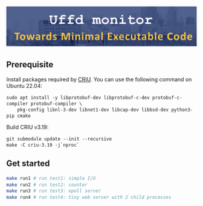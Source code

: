 # ![](images/title.png)



## Prerequisite
Install packages required by [CRIU](https://criu.org/Installation). You can use the following command on Ubuntu 22.04:
```
sudo apt install -y libprotobuf-dev libprotobuf-c-dev protobuf-c-compiler protobuf-compiler \
    pkg-config libnl-3-dev libnet1-dev libcap-dev libbsd-dev python3-pip cmake
```
Build CRIU v3.19:
```
git submodule update --init --recursive
make -C criu-3.19 -j`nproc`
```

## Get started
```sh
make run1 # run test1: simple I/O
make run2 # run test2: counter
make run3 # run test3: epoll server
make run4 # run test4: tiny web server with 2 child processes
```